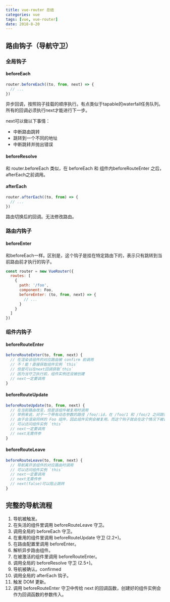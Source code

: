 ```yaml
---
title: vue-router 总结
categories: vue
tags: [vue, vue-router]
date: 2018-8-20
---
```


## 路由钩子（导航守卫）

### 全局钩子

#### beforeEach

```js
router.beforeEach((to, from, next) => {
  // ...
})
```

异步回调，按照钩子挂载的顺序执行。有点类似于tapable的waterfall任务队列。所有的回调必须执行next才能进行下一步。

next可以做以下事情：
* 中断路由跳转
* 跳转到一个不同的地址
* 中断跳转并抛出错误

#### beforeResolve
和 router.beforeEach 类似，在 beforeEach 和 组件内beforeRouteEnter 之后，afterEach之前调用。

#### afterEach
```js
router.afterEach((to, from) => {
  // ...
})
```

路由切换后的回调。无法修改路由。

### 路由内钩子

#### beforeEnter

和beforeEach一样。区别是，这个钩子是挂在特定路由下的，表示只有跳转到当前路由前才执行的钩子。

```js
const router = new VueRouter({
  routes: [
    {
      path: '/foo',
      component: Foo,
      beforeEnter: (to, from, next) => {
        // ...
      }
    }
  ]
})
```

### 组件内钩子

#### beforeRouteEnter
```js
beforeRouteEnter(to, from, next) {
  // 在渲染该组件的对应路由被 confirm 前调用
  // 不！能！直接获取组件实例 `this`
  // 但是可以在next回调获取`this`
  // 因为当守卫执行前，组件实例还没被创建
  // next一定要调用
}
```

#### beforeRouteUpdate
```js
beforeRouteUpdate(to, from, next) {
  // 在当前路由改变，但是该组件被复用时调用
  // 举例来说，对于一个带有动态参数的路径 /foo/:id，在 /foo/1 和 /foo/2 之间跳转的时候，
  // 由于会渲染同样的 Foo 组件，因此组件实例会被复用。而这个钩子就会在这个情况下被调用。
  // 可以访问组件实例 `this`
  // next一定要调用
  // next无需传参
}
```
#### beforeRouteLeave
```js
beforeRouteLeave(to, from, next) {
  // 导航离开该组件的对应路由时调用
  // 可以访问组件实例 `this`
  // next一定要调用
  // next无需传参
  // next(false)可以阻止跳转
}
```

## 完整的导航流程

1. 导航被触发。
2. 在失活的组件里调用 beforeRouteLeave 守卫。
3. 调用全局的 beforeEach 守卫。
4. 在重用的组件里调用 beforeRouteUpdate 守卫 (2.2+)。
5. 在路由配置里调用 beforeEnter。
6. 解析异步路由组件。
7. 在被激活的组件里调用 beforeRouteEnter。
8. 调用全局的 beforeResolve 守卫 (2.5+)。
9. 导航被确认。confirmed
10. 调用全局的 afterEach 钩子。
11. 触发 DOM 更新。
12. 调用 beforeRouteEnter 守卫中传给 next 的回调函数，创建好的组件实例会作为回调函数的参数传入。